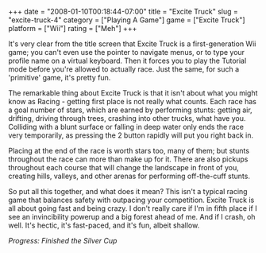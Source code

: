 +++
date = "2008-01-10T00:18:44-07:00"
title = "Excite Truck"
slug = "excite-truck-4"
category = ["Playing A Game"]
game = ["Excite Truck"]
platform = ["Wii"]
rating = ["Meh"]
+++

It's very clear from the title screen that Excite Truck is a first-generation Wii game; you can't even use the pointer to navigate menus, or to type your profile name on a virtual keyboard.  Then it forces you to play the Tutorial mode before you're allowed to actually race.  Just the same, for such a 'primitive' game, it's pretty fun.

The remarkable thing about Excite Truck is that it isn't about what you might know as Racing - getting first place is not really what counts.  Each race has a goal number of stars, which are earned by performing stunts: getting air, drifting, driving through trees, crashing into other trucks, what have you.  Colliding with a blunt surface or falling in deep water only ends the race very temporarily, as pressing the 2 button rapidly will put you right back in.

Placing at the end of the race is worth stars too, many of them; but stunts throughout the race can more than make up for it.  There are also pickups throughout each course that will change the landscape in front of you, creating hills, valleys, and other arenas for performing off-the-cuff stunts.

So put all this together, and what does it mean?  This isn't a typical racing game that balances safety with outpacing your competition.  Excite Truck is all about going fast and being crazy.  I don't really care if I'm in fifth place if I see an invincibility powerup and a big forest ahead of me.  And if I crash, oh well.  It's hectic, it's fast-paced, and it's fun, albeit shallow.

<i>Progress: Finished the Silver Cup</i>